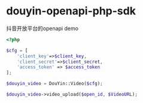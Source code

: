 # douyin-openapi-php-sdk
抖音开放平台的openapi
demo
```php
<?php

$cfg = [
    'client_key'=>$client_key,
    'client_secret'=>$client_secret,
    'access_token' => $access_token
];

$douyin_video = DouYin::Video($cfg);

$douyin_video->video_upload($open_id, $VideoURL);
```
